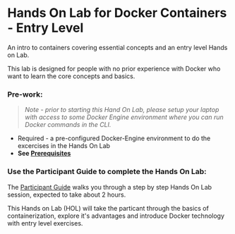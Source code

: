 # Hands On Lab for Docker Containers - Entry Level

An intro to containers covering essential concepts and an entry level Hands on Lab.  

This lab is designed for people with no prior experience with Docker who want to learn the core concepts and basics.

### Pre-work:

> *Note - prior to starting this Hand On Lab, please setup your laptop with access to some Docker Engine environment where you can run Docker commands in the CLI.*

* Required - a pre-configured Docker-Engine environment to do the excercises in the Hands On Lab
* **See [Prerequisites](../master/Prerequisites.md)**


### Use the Participant Guide to complete the Hands On Lab:

The [Participant Guide](../master/Participant-Guide.md) walks you through a step by step Hands On Lab session, expected to take about 2 hours.   

This Hands on Lab (HOL) will take the particant through the basics of containerization, explore it's advantages and introduce Docker technology with entry level exercises.
